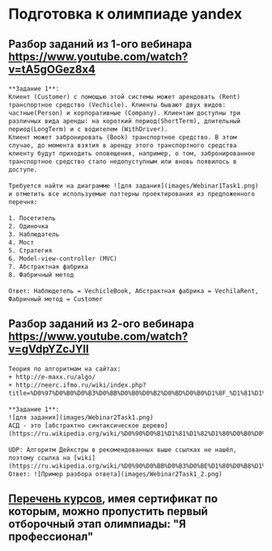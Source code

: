 # Подготовка к олимпиаде yandex 

## Разбор заданий из 1-ого вебинара https://www.youtube.com/watch?v=tA5gOGez8x4

    **Задание 1**:
    Клиент (Customer) с помощью этой системы может арендовать (Rent) транспортное средство (Vechicle). Клиенты бывают двух видов: частные(Person) и корпоративные (Company). Клиентам доступны три различных вида аренды: на короткий период(ShortTerm), длительный период(LongTerm) и с водителем (WithDriver).
    Клиент может забронировать (Book) транспортное средство. В этом случае, до момента взятия в аренду этого транспортного средства клиенту будут приходить оповещения, например, о том, забронированное транспортное средство стало недопуступным или вновь появилось в доступе.

    Требуется найти на диаграмме ![для задания](images/Webinar1Task1.png) и отметить все используемые паттерны проектирования из предложенного перечня:

    1. Посетитель
    2. Одиночка
    3. Наблюдатель
    4. Мост
    5. Стратегия
    6. Model-view-controller (MVC)
    7. Абстрактная фабрика
    8. Фабричный метод

    Ответ: Наблюдетель = VechicleBook, Абстрактная фабрика = VechilaRent,
    Фабричный метод = Customer


## Разбор заданий из 2-ого вебинара https://www.youtube.com/watch?v=gVdpYZcJYlI

    Теория по алгоритмам на сайтах:
    + http://e-maxx.ru/algo/
    + http://neerc.ifmo.ru/wiki/index.php?title=%D0%97%D0%B0%D0%B3%D0%BB%D0%B0%D0%B2%D0%BD%D0%B0%D1%8F_%D1%81%D1%82%D1%80%D0%B0%D0%BD%D0%B8%D1%86%D0%B0

    **Задание 1**:
    ![для задания](images/Webinar2Task1.png)
    АСД - это [абстрактно синтаксическое дерево](https://ru.wikipedia.org/wiki/%D0%90%D0%B1%D1%81%D1%82%D1%80%D0%B0%D0%BA%D1%82%D0%BD%D0%BE%D0%B5_%D1%81%D0%B8%D0%BD%D1%82%D0%B0%D0%BA%D1%81%D0%B8%D1%87%D0%B5%D1%81%D0%BA%D0%BE%D0%B5_%D0%B4%D0%B5%D1%80%D0%B5%D0%B2%D0%BE)

    UDP: Алгоритм Дейкстры в рекомендованных выше ссылках не нашёл, поэтому ссылка на [wiki](https://ru.wikipedia.org/wiki/%D0%90%D0%BB%D0%B3%D0%BE%D1%80%D0%B8%D1%82%D0%BC_%D0%94%D0%B5%D0%B9%D0%BA%D1%81%D1%82%D1%80%D1%8B)
    Ответ: ![Пример разбора ответа](images/Webinar2Task1_2.png)


## [Перечень курсов](recommends/COURSES.md), имея сертификат по которым, можно пропустить первый отборочный этап олимпиады: "Я профессионал"